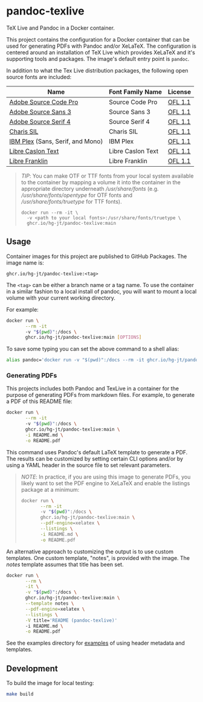 # pandoc-texlive

TeX Live and Pandoc in a Docker container.

This project contains the configuration for a Docker container that can be used
for generating PDFs with Pandoc and/or XeLaTeX. The configuration is centered
around an installation of TeX Live which provides XeLaTeX and it's supporting
tools and packages. The image's default entry point is `pandoc`.

In addition to what the Tex Live distribution packages, the following open
source fonts are included:

| Name                                                                    | Font Family Name  | License   |
|-------------------------------------------------------------------------|-------------------|-----------|
| [Adobe Source Code Pro](https://github.com/adobe-fonts/source-code-pro) | Source Code Pro   | [OFL 1.1] |
| [Adobe Source Sans 3](https://github.com/adobe-fonts/source-sans-pro)   | Source Sans 3     | [OFL 1.1] |
| [Adobe Source Serif 4](https://github.com/adobe-fonts/source-serif-pro) | Source Serif 4    | [OFL 1.1] |
| [Charis SIL](https://github.com/silnrsi/font-charis)                    | Charis SIL        | [OFL 1.1] |
| [IBM Plex](https://github.com/IBM/plex) (Sans, Serif, and Mono)         | IBM Plex          | [OFL 1.1] |
| [Libre Caslon Text](https://github.com/impallari/Libre-Caslon-Text)     | Libre Caslon Text | [OFL 1.1] |
| [Libre Franklin](https://github.com/impallari/Libre-Franklin)           | Libre Franklin    | [OFL 1.1] |

[OFL 1.1]: https://opensource.org/licenses/OFL-1.1

> *TIP*: You can make OTF or TTF fonts from your local system available to the
> container by mapping a volume it into the container in the appropriate
> directory underneath */usr/share/fonts* (e.g. */usr/share/fonts/opentype* for
> OTF fonts and */usr/share/fonts/truetype* for TTF fonts).
>
>     docker run --rm -it \
>       -v <path to your local fonts>:/usr/share/fonts/truetype \
>       ghcr.io/hg-jt/pandoc-texlive:main


## Usage

Container images for this project are published to GitHub Packages. The image
name is:

```
ghcr.io/hg-jt/pandoc-texlive:<tag>
```

The `<tag>` can be either a branch name or a tag name. To use the container in a
similar fashion to a local install of pandoc, you will want to mount a local
volume with your current working directory.


For example:

```sh
docker run \
       --rm -it
       -v "$(pwd)":/docs \
       ghcr.io/hg-jt/pandoc-texlive:main [OPTIONS]
```

To save some typing you can set the above command to a shell alias:

```sh
alias pandoc='docker run -v "$(pwd)":/docs --rm -it ghcr.io/hg-jt/pandoc-texlive:main'
```

[GitHub Packages]: https://github.com/hg-jt?tab=packages&repo_name=pandoc-texlive


### Generating PDFs

This projects includes both Pandoc and TexLive in a container for the purpose of
generating PDFs from markdown files. For example, to generate a PDF of this
README file:

```sh
docker run \
       --rm -it
       -v "$(pwd)":/docs \
       ghcr.io/hg-jt/pandoc-texlive:main \
       -i README.md \
       -o README.pdf
```

This command uses Pandoc's default LaTeX template to generate a PDF. The results
can be customized by setting certain CLI options and/or by using a YAML header
in the source file to set relevant parameters.

> *NOTE*: In practice, if you are using this image to generate PDFs, you likely
> want to set the PDF engine to XeLaTeX and enable the listings package at a
> minimum:
>
> ```sh
> docker run \
>        --rm -it
>        -v "$(pwd)":/docs \
>        ghcr.io/hg-jt/pandoc-texlive:main \
>        --pdf-engine=xelatex \
>        --listings \
>        -i README.md \
>        -o README.pdf
> ```


An alternative approach to customizing the output is to use custom templates.
One custom template, "notes", is provided with the image. The *notes* template
assumes that title has been set.

```sh
docker run \
       --rm \
       -it \
       -v "$(pwd)":/docs \
       ghcr.io/hg-jt/pandoc-texlive:main \
       --template notes \
       --pdf-engine=xelatex \
       --listings \
       -V title='README (pandoc-texlive)'
       -i README.md \
       -o README.pdf
```

See the examples directory for [examples](examples/README.md) of using header
metadata and templates.


## Development

To build the image for local testing:

```sh
make build
```
